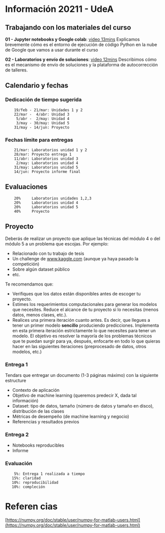 # Información 20211 - UdeA

## Trabajando con los materiales del curso

**01 - Jupyter notebooks y Google colab**: [video 13mins](https://youtu.be/KajSbrEBZ5k) Explicamos brevemente cómo es el entorno de ejecución de código Python en la nube de Google que vamos a usar durante el curso

**02 - Laboratorios y envío de soluciones**: [video 12mins](https://youtu.be/D6MuCnXc5LM) Describimos cómo es el mecanismo de envío de soluciones y la plataforma de autocorrección de talleres.


## Calendario y fechas

### Dedicación de tiempo sugerida

        19/feb - 21/mar: Unidades 1 y 2
        22/mar -  4/abr: Unidad 3
         5/abr -  2/may: Unidad 4
         3/may - 30/may: Unidad 5
        31/may - 14/jun: Proyecto

### Fechas límite para entregas

        21/mar: Laboratorios unidad 1 y 2
        28/mar: Proyecto entrega 1
        11/abr: Laboratorios unidad 3        
         2/may: Laboratorios unidad 4
        31/may: Laboratorios unidad 5
        14/jun: Proyecto informe final


## Evaluaciones

        20%     Laboratorios unidades 1,2,3
        20%     Laboratorios unidad 4
        20%     Laboratorios unidad 5
        40%     Proyecto 
        
## Proyecto

Deberás de realizar un proyecto que aplique las técnicas del módulo 4 o del módulo 5 a un problema que escojas. Por ejemplo:

- Relacionado con tu trabajo de tesis
- Un challenge de www.kaggle.com (aunque ya haya pasado la competición)
- Sobre algún dataset público
- etc.

Te recomendamos que:

- Verifiques que los datos están disponibles antes de escoger tu proyecto.
- Estimes los requerimientos computacionales para generar los modelos que necesites. Reduce el alcance de tu proyecto si lo necesitas (menos datos, menos clases, etc.).
- Realices una primera iteración cuanto antes. Es decir, que llegues a tener un primer modelo **sencillo** produciendo predicciones. Implementa en esta primera iteración estrictamente lo que necesites para tener un modelo. El objetivo es resolver la mayoría de los problemas técnicos que te puedan surgir para ya, después, enfocarte en todo lo que quieras hacer en las siguientes iteraciones (preprocesado de datos, otros modelos, etc.)

### Entrega 1

Tendars que entregar un documento (1-3 páginas máximo) con la siguiente estructure
- Contexto de aplicación 
- Objetivo de machine learning (queremos predecir X, dada tal información)
- Dataset: tipo de datos, tamaño (número de datos y tamaño en disco), distribución de las clases
- Métricas de desempeño (de machine learning y negocio)
- Referencias y resultados previos

### Entrega 2

- Notebooks reproducibles
- Informe


### Evaluación

        5%: Entrega 1 realizada a tiempo
       15%: claridad
       10%: reproducibilidad
       10%: compleción


# Referen cias

[https://numpy.org/doc/stable/user/numpy-for-matlab-users.html](https://numpy.org/doc/stable/user/numpy-for-matlab-users.html)
